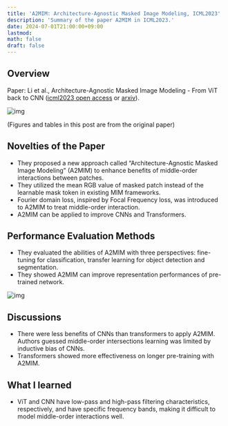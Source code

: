 ```yaml
---
title: 'A2MIM: Architecture-Agnostic Masked Image Modeling, ICML2023'
description: 'Summary of the paper A2MIM in ICML2023.'
date: 2024-07-01T21:00:00+09:00
lastmod: 
math: false
draft: false
---
```


## Overview

Paper: Li et al., Architecture-Agnostic Masked Image Modeling - From ViT back to CNN ([icml2023 open access](https://icml.cc/virtual/2023/poster/24861) or [arxiv](https://arxiv.org/abs/2205.13943)).

![img](https://img.tsuji.tech/a2mim-icml2023-0.jpg)

(Figures and tables in this post are from the original paper)

## Novelties of the Paper

* They proposed a new approach called “Architecture-Agnostic Masked Image Modeling” (A2MIM) to enhance benefits of middle-order interactions between patches.
* They utilized the mean RGB value of masked patch instead of the learnable mask token in existing MIM frameworks.
* Fourier domain loss, inspired by Focal Frequency loss, was introduced to A2MIM to treat middle-order interaction.
* A2MIM can be applied to improve CNNs and Transformers.

## Performance Evaluation Methods

* They evaluated the abilities of A2MIM with three perspectives: fine-tuning for classification, transfer learning for object detection and segmentation.
* They showed A2MIM can improve representation performances of pre-trained network.

![img](https://img.tsuji.tech/a2mim-icml2023-1.jpg)

## Discussions

* There were less benefits of CNNs than transformers to apply A2MIM. Authors guessed middle-order intersections learning was limited by inductive bias of CNNs.
* Transformers showed more effectiveness on longer pre-training with A2MIM.

## What I learned

* ViT and CNN have low-pass and high-pass filtering characteristics, respectively, and have specific frequency bands, making it difficult to model middle-order interactions well.